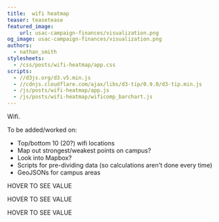```yaml
---
title:  wifi heatmap
teaser: teasetease
featured_image:
    url: usac-campaign-finances/visualization.png
og_image: usac-campaign-finances/visualization.png
authors:
  - nathan_smith
stylesheets:
  - /css/posts/wifi-heatmap/app.css
scripts:
  - //d3js.org/d3.v5.min.js
  - //cdnjs.cloudflare.com/ajax/libs/d3-tip/0.9.0/d3-tip.min.js
  - /js/posts/wifi-heatmap/app.js
  - /js/posts/wifi-heatmap/wificomp_barchart.js
---
```


Wifi.

To be added/worked on:
- Top/bottom 10 (20?) wifi locations
- Map out strongest/weakest points on campus?
- Look into Mapbox?
- Scripts for pre-dividing data (so calculations aren't done every time)
- GeoJSONs for campus areas

<div class="rough-wifi-heatmap-wrapper">
  <div class="wifi-heatmap-text-wrapper">
    <p class="wifi-heatmap-str">HOVER TO SEE VALUE</p>
    <p class="wifi-heatmap-lat">HOVER TO SEE VALUE</p>
    <p class="wifi-heatmap-lon">HOVER TO SEE VALUE</p>
  </div>
</div>

<div id="avg-network-str-bar-chart" />
